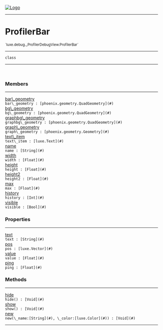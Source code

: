 
[![Logo](../../../../images/logo.png)](../../../../api/index.html)

---



<h1>ProfilerBar</h1>
<small>`luxe.debug._ProfilerDebugView.ProfilerBar`</small>



---

`class`

---

&nbsp;
&nbsp;



<h3>Members</h3> <hr/><span class="member apipage">
                <a name="bar_geometry"><a class="lift" href="#bar_geometry">bar\_geometry</a></a><div class="clear"></div><code class="signature apipage">bar\_geometry : [phoenix.geometry.QuadGeometry](#)</code><br/></span>
            <span class="small_desc_flat"></span><span class="member apipage">
                <a name="bg_geometry"><a class="lift" href="#bg_geometry">bg\_geometry</a></a><div class="clear"></div><code class="signature apipage">bg\_geometry : [phoenix.geometry.QuadGeometry](#)</code><br/></span>
            <span class="small_desc_flat"></span><span class="member apipage">
                <a name="graphbg_geometry"><a class="lift" href="#graphbg_geometry">graphbg\_geometry</a></a><div class="clear"></div><code class="signature apipage">graphbg\_geometry : [phoenix.geometry.QuadGeometry](#)</code><br/></span>
            <span class="small_desc_flat"></span><span class="member apipage">
                <a name="graph_geometry"><a class="lift" href="#graph_geometry">graph\_geometry</a></a><div class="clear"></div><code class="signature apipage">graph\_geometry : [phoenix.geometry.Geometry](#)</code><br/></span>
            <span class="small_desc_flat"></span><span class="member apipage">
                <a name="text_item"><a class="lift" href="#text_item">text\_item</a></a><div class="clear"></div><code class="signature apipage">text\_item : [luxe.Text](#)</code><br/></span>
            <span class="small_desc_flat"></span><span class="member apipage">
                <a name="name"><a class="lift" href="#name">name</a></a><div class="clear"></div><code class="signature apipage">name : [String](#)</code><br/></span>
            <span class="small_desc_flat"></span><span class="member apipage">
                <a name="width"><a class="lift" href="#width">width</a></a><div class="clear"></div><code class="signature apipage">width : [Float](#)</code><br/></span>
            <span class="small_desc_flat"></span><span class="member apipage">
                <a name="height"><a class="lift" href="#height">height</a></a><div class="clear"></div><code class="signature apipage">height : [Float](#)</code><br/></span>
            <span class="small_desc_flat"></span><span class="member apipage">
                <a name="height2"><a class="lift" href="#height2">height2</a></a><div class="clear"></div><code class="signature apipage">height2 : [Float](#)</code><br/></span>
            <span class="small_desc_flat"></span><span class="member apipage">
                <a name="max"><a class="lift" href="#max">max</a></a><div class="clear"></div><code class="signature apipage">max : [Float](#)</code><br/></span>
            <span class="small_desc_flat"></span><span class="member apipage">
                <a name="history"><a class="lift" href="#history">history</a></a><div class="clear"></div><code class="signature apipage">history : [Int](#)</code><br/></span>
            <span class="small_desc_flat"></span><span class="member apipage">
                <a name="visible"><a class="lift" href="#visible">visible</a></a><div class="clear"></div><code class="signature apipage">visible : [Bool](#)</code><br/></span>
            <span class="small_desc_flat"></span>



<h3>Properties</h3> <hr/><span class="member apipage">
                <a name="text"><a class="lift" href="#text">text</a></a> <div class="clear"></div><code class="signature apipage">text : [String](#)</code><br/></span>
            <span class="small_desc_flat"></span><span class="member apipage">
                <a name="pos"><a class="lift" href="#pos">pos</a></a> <div class="clear"></div><code class="signature apipage">pos : [luxe.Vector](#)</code><br/></span>
            <span class="small_desc_flat"></span><span class="member apipage">
                <a name="value"><a class="lift" href="#value">value</a></a> <div class="clear"></div><code class="signature apipage">value : [Float](#)</code><br/></span>
            <span class="small_desc_flat"></span><span class="member apipage">
                <a name="ping"><a class="lift" href="#ping">ping</a></a> <div class="clear"></div><code class="signature apipage">ping : [Float](#)</code><br/></span>
            <span class="small_desc_flat"></span>



<h3>Methods</h3> <hr/><span class="method apipage">
            <a name="hide"><a class="lift" href="#hide">hide</a></a> <div class="clear"></div><code class="signature apipage">hide() : [Void](#)</code><br/><span class="small_desc_flat"></span>
        </span>
    <span class="method apipage">
            <a name="show"><a class="lift" href="#show">show</a></a> <div class="clear"></div><code class="signature apipage">show() : [Void](#)</code><br/><span class="small_desc_flat"></span>
        </span>
    <span class="method apipage">
            <a name="new"><a class="lift" href="#new">new</a></a> <div class="clear"></div><code class="signature apipage">new(\_name:[String](#)<span></span>, \_color:[luxe.Color](#)<span></span>) : [Void](#)</code><br/><span class="small_desc_flat"></span>
        </span>
    





---

&nbsp;
&nbsp;
&nbsp;
&nbsp;